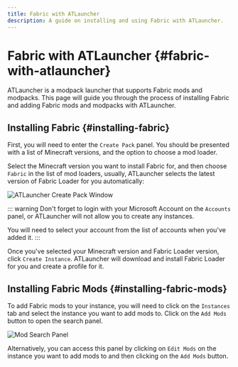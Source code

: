 ```yaml
---
title: Fabric with ATLauncher
description: A guide on installing and using Fabric with ATLauncher.
---
```


# Fabric with ATLauncher {#fabric-with-atlauncher}

ATLauncher is a modpack launcher that supports Fabric mods and modpacks. This page will guide you through the process of installing Fabric and adding Fabric mods and modpacks with ATLauncher.

## Installing Fabric {#installing-fabric}

First, you will need to enter the `Create Pack` panel. You should be presented with a list of Minecraft versions, and the option to choose a mod loader.

Select the Minecraft version you want to install Fabric for, and then choose `Fabric` in the list of mod loaders, usually, ATLauncher selects the latest version of Fabric Loader for you automatically:

![ATLauncher Create Pack Window](/assets/players/third-party/atlauncher-create-pack.png)

::: warning
Don't forget to login with your Microsoft Account on the `Accounts` panel, or ATLauncher will not allow you to create any instances.

You will need to select your account from the list of accounts when you've added it.
:::

Once you've selected your Minecraft version and Fabric Loader version, click `Create Instance`. ATLauncher will download and install Fabric Loader for you and create a profile for it.

## Installing Fabric Mods {#installing-fabric-mods}

To add Fabric mods to your instance, you will need to click on the `Instances` tab and select the instance you want to add mods to. Click on the `Add Mods` button to open the search panel.

![Mod Search Panel](/assets/players/third-party/atlauncher-mod-search.png)

Alternatively, you can access this panel by clicking on `Edit Mods` on the instance you want to add mods to and then clicking on the `Add Mods` button.